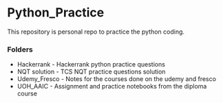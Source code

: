 # Python_Practice
This repository is personal repo to practice the python coding.
### Folders
* Hackerrank - Hackerrank python practice questions
* NQT solution - TCS NQT practice questions solution
* Udemy_Fresco - Notes for the courses done on the udemy and fresco
* UOH_AAIC - Assignment and practice notebooks from the diploma course